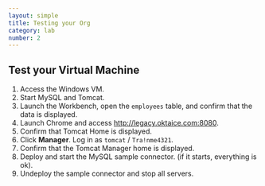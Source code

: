 ```yaml
---
layout: simple
title: Testing your Org
category: lab
number: 2
---
```


## Test your Virtual Machine

1. Access the Windows VM.
2. Start MySQL and Tomcat.
3. Launch the Workbench, open the `employees` table, and confirm that the data is displayed.
4. Launch Chrome and access http://legacy.oktaice.com:8080.
5. Confirm that Tomcat Home is displayed.
6. Click **Manager**. Log in as `tomcat` / `Tra!nme4321`.
7. Confirm that the Tomcat Manager home is displayed.
8. Deploy and start the MySQL sample connector. (if it starts, everything is ok).
9. Undeploy the sample connector and stop all servers.
